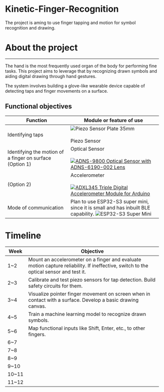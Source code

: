 # Kinetic-Finger-Recognition
The project is aming to use finger tapping and motion for symbol recognition and drawing.
# About the project
---
The hand is the most frequently used organ of the body for performing fine tasks. This project aims to leverage that by recognizing drawn symbols and aiding digital drawing through hand gestures.

The system involves building a glove-like wearable device capable of detecting taps and finger movements on a surface.

## Functional objectives

| Function                                                  | Module or feature of use                                                                                                                                                                                                                                                          |
| --------------------------------------------------------- | --------------------------------------------------------------------------------------------------------------------------------------------------------------------------------------------------------------------------------------------------------------------------------- |
| Identifying taps                                          | ![Piezo Sensor Plate 35mm](https://img.drz.lazcdn.com/static/lk/p/05ac26c5149de16ac768cda79522c684.jpg_720x720q80.jpg_.webp)<br><br> Piezo Sensor                                                                                                                                 |
| Identifying the motion of a finger on surface  (Option 1) | Optical Sensor  [](https://tronic.lk/shop/products)<br><br>[![ADNS-9800 Optical Sensor with ADNS-6190-002 Lens](https://tronic.lk/assets/uploads/80d5fb78c6c2f0a1dc40f053c3c52956.jpg)](https://tronic.lk/product/adns-9800-optical-sensor-with-adns-6190-002-lens#)              |
| (Option 2)                                                | Accelerometer  [](https://tronic.lk/shop/products)<br><br>[![ADXL345 Triple Digital Accelerometer Module for Arduino](https://tronic.lk/assets/uploads/6450b2bc95ac186b86a6d8ee0cc57627.jpg)](https://tronic.lk/product/adxl345-triple-digital-accelerometer-module-for-arduino#) |
| Mode of communication                                     | Plan to use ESP32-S3 super mini, since it is small and has inbuilt BLE capability. ![ESP32-S3 Super Mini](https://www.duino.lk/wp-content/uploads/2025/04/COM0320-5.jpg)

# Timeline

| Week  | Objective                                                                                                                            |
| ----- | ------------------------------------------------------------------------------------------------------------------------------------ |
| 1~2   | Mount an accelerometer on a finger and evaluate motion capture reliability. If ineffective, switch to the optical sensor and test it.      |
| 2~3   | Calibrate and test piezo sensors for tap detection. Build safety circuits for them.                                     |
| 3~4   | Visualize pointer finger movement on screen when in contact with a surface. Develop a basic drawing canvas. |
| 4~5   | Train a machine learning model to recognize drawn symbols.                                                                              |
| 5~6   | Map functional inputs like Shift, Enter, etc., to other fingers.                                                                          |
| 6~7   |                                                                                                                                      |
| 7~8   |                                                                                                                                      |
| 8~9   |                                                                                                                                      |
| 9~10  |                                                                                                                                      |
| 10~11 |                                                                                                                                      |
| 11~12 |                                                                                                                                      |

